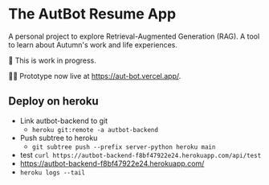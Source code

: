 # The AutBot Resume App

A personal project to explore Retrieval-Augmented Generation (RAG).  A tool to learn about Autumn's work and life experiences. 

🚧 This is work in progress.  

👩‍🔬 Prototype now live at https://aut-bot.vercel.app/.  



## Deploy on heroku
* Link autbot-backend to git 
  *   `heroku git:remote -a autbot-backend`
* Push subtree to heroku 
  * `git subtree push --prefix server-python heroku main` 
* test `curl https://autbot-backend-f8bf47922e24.herokuapp.com/api/test`
* https://autbot-backend-f8bf47922e24.herokuapp.com/
*  `heroku logs --tail` 